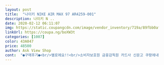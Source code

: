 ```yaml
---
layout: post 
title:  "나이키 NIKE AIR MAX 97 AR4259-001" 
description: 나이키 N ..
date: 2020-02-12 06:11:07 
img: https://static.coupangcdn.com/image/vendor_inventory/719a/89fbb0af5e4515f53c38bc02e367e30e3b7374e0a7bb471e358de65ec042.jpg 
linkUrl: https://coupa.ng/boXW3t 
categories: [1007] 
color: 43A047 
price: 48500 
author: Ask View Shop 
cont:  "●구매후기●<br/>별로에요!!<br/>소비자보호원 금융감독원 카드사 신문고 쿠팡에내용증명<br/>" 
---
```

